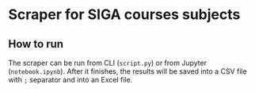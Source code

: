 # Scraper for SIGA courses subjects

## How to run

The scraper can be run from CLI (`script.py`) or from Jupyter (`notebook.ipynb`). After it finishes, the results will be saved into a CSV file with `;` separator and into an Excel file.
